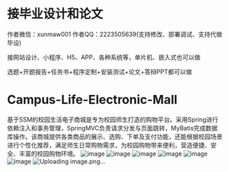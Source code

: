 # 接毕业设计和论文
作者微信：xunmaw001  作者QQ：2223505639(支持修改、部署调试、支持代做毕设)

接网站设计、小程序、H5、APP、各种系统等，单片机、嵌入式也可以做

选题+开题报告+任务书+程序定制+安装测试+论文+答辩PPT都可以做
# Campus-Life-Electronic-Mall
基于SSM的校园生活电子商城是专为校园师生打造的购物平台。采用Spring进行依赖注入和事务管理，SpringMVC负责请求分发与页面跳转，MyBatis完成数据库操作。该商城提供各类商品的展示、选购、下单及支付功能，还能根据校园场景进行个性化推荐，满足师生日常购物需求，为校园购物带来便利，营造便捷、安全、丰富的校园购物环境。
![image](https://github.com/user-attachments/assets/9c65abf4-bcad-411c-9a8a-e34aea3a6251)
![image](https://github.com/user-attachments/assets/2336d471-5227-4b65-8f59-38df7a16e234)
![image](https://github.com/user-attachments/assets/99bbec20-d749-44db-a925-2aba6a719063)
![image](https://github.com/user-attachments/assets/f2ebd54f-b47d-4c6a-a509-7e821d32c7a3)
![image](https://github.com/user-attachments/assets/e90d8592-3da2-4d43-b210-1cff5b8e346c)
![image](https://github.com/user-attachments/assets/21ad51b9-9c13-4764-a6ad-5385fd2687d0)
![Uploading image.png…]()
